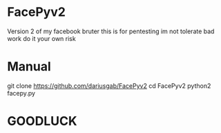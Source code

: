 # FacePyv2
Version 2 of my facebook bruter this is for pentesting im not tolerate bad work do it your own risk
# Manual 
git clone https://github.com/dariusgab/FacePyv2 
cd FacePyv2 
python2 facepy.py 
# GOODLUCK
